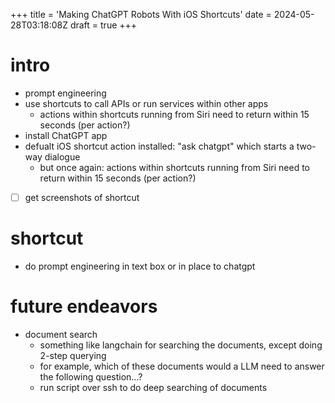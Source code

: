 +++
title = 'Making ChatGPT Robots With iOS Shortcuts'
date = 2024-05-28T03:18:08Z
draft = true
+++

# intro
- prompt engineering
- use shortcuts to call APIs or run services within other apps
  - actions within shortcuts running from Siri need to return within 15 seconds (per action?)
- install ChatGPT app
- defualt iOS shortcut action installed: "ask chatgpt" which starts a two-way dialogue
  - but once again: actions within shortcuts running from Siri need to return within 15 seconds (per action?)
- [ ] get screenshots of shortcut

# shortcut
- do prompt engineering in text box or in place to chatgpt

# future endeavors
- document search
  - something like langchain for searching the documents, except doing 2-step querying
  - for example, which of these documents would a LLM need to answer the following question...?
  - run script over ssh to do deep searching of documents
